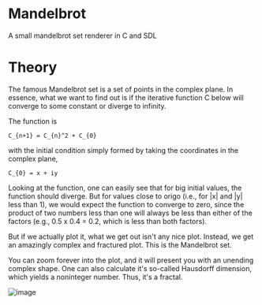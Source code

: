 # Mandelbrot
A small mandelbrot set renderer in C and SDL


# Theory

The famous Mandelbrot set is a set of points in the complex plane. In essence, what we want to find out is if the iterative function C below will converge to some constant or diverge to infinity.

The function is

`C_{n+1} = C_{n}^2 + C_{0}`

with the initial condition simply formed by taking the coordinates in the complex plane,

`C_{0} = x + iy`

Looking at the function, one can easily see that for big initial values, the function should diverge. But for values close to origo (i.e., for |x| and |y| less than 1), we would expect the function to converge to zero, since the product of two numbers less than one will always be less than either of the factors (e.g., 0.5 x 0.4 = 0.2, which is less than both factors).

But if we actually plot it, what we get out isn't any nice plot. Instead, we get an amazingly complex and fractured plot. This is the Mandelbrot set.

You can zoom forever into the plot, and it will present you with an unending complex shape. One can also calculate it's so-called Hausdorff dimension, which yields a noninteger number. Thus, it's a fractal.

![image](https://user-images.githubusercontent.com/56733438/160474613-1fb914f4-6853-4cf3-9508-a16d5919855f.png)
